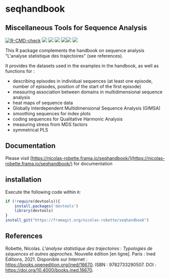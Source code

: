 # seqhandbook

## Miscellaneous Tools for Sequence Analysis

<!-- badges: start -->
[![R-CMD-check](https://framagit.org/nicolas-robette/seqhandbook/badges/master/pipeline.svg?key_text=R+CMD+check&key_width=90)](https://framagit.org/nicolas-robette/seqhandbook/-/commits/master)
[![](https://img.shields.io/gitlab/last-commit/nicolas-robette%2Fseqhandbook?gitlab_url=https%3A%2F%2Fframagit.org)](https://img.shields.io/gitlab/last-commit/nicolas-robette%2Fseqhandbook?gitlab_url=https%3A%2F%2Fframagit.org)
[![](https://www.r-pkg.org/badges/version/seqhandbook?color=blue)](https://cran.r-project.org/package=descriptio)
[![](https://www.r-pkg.org/badges/last-release/seqhandbook?color=blue)](https://cran.r-project.org/package=seqhandbook)
[![](https://img.shields.io/badge/DOI-10.32614/CRAN.package.seqhandbook-1f57b6?style=flat&link=https://doi.org/10.32614/CRAN.package.seqhandbook)](https://doi.org/10.32614/CRAN.package.seqhandbook)[![](http://cranlogs.r-pkg.org/badges/last-month/seqhandbook?color=orange)](https://cran.r-project.org/package=seqhandbook)
[![](http://cranlogs.r-pkg.org/badges/grand-total/seqhandbook?color=orange)](https://cran.r-project.org/package=seqhandbook)
<!-- badges: end -->


This R package complements the handbook on sequence analysis "L'analyse statistique des trajectoires" (see references).

It provides the datasets used in the examples in the handbook, as well as functions for :

* describing episodes in individual sequences (at least one episode, number of episodes, position of the start of the first episode)
* measuring association between domains in multidimensional sequence analysis
* heat maps of sequence data
* Globally Interdependent Multidimensional Sequence Analysis (GIMSA)
* smoothing sequences for index plots
* coding sequences for Qualitative Harmonic Analysis
* measuring stress from MDS factors
* symmetrical PLS


## Documentation

Please visit [https://nicolas-robette.frama.io/seqhandbook/](https://nicolas-robette.frama.io/seqhandbook/) for documentation


## installation

Execute the following code within `R`:

``` r
if (!require(devtools)){
    install.packages('devtools')
    library(devtools)
}
install_git("https://framagit.org/nicolas-robette/seqhandbook")
```

## References

Robette, Nicolas. *L'analyse statistique des trajectoires : Typologies de séquences et autres approches*. Nouvelle édition [en ligne]. Paris : Ined Éditions, 2021. Disponible sur Internet : <https://books.openedition.org/ined/16670>. ISBN : 9782733290507. DOI : https://doi.org/10.4000/books.ined.16670.
